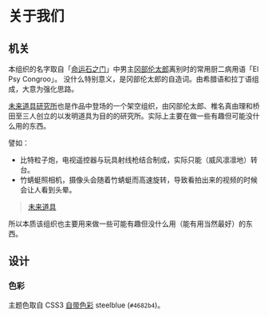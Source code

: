 # 关于我们

## 机关

本组织的名字取自「[命运石之门](https://zh.moegirl.org/命运石之门)」中男主[冈部伦太郎](https://zh.moegirl.org/zh-hans/冈部伦太郎)离别时的常用厨二病用语「El Psy Congroo」。
没什么特别意义，是冈部伦太郎的自造词。由希腊语和拉丁语组成，大意为强化思路。

[未来道具研究所](http://futuregadget-lab.com/)也是作品中登场的一个架空组织，由冈部伦太郎、椎名真由理和桥田至三人创立的以发明道具为目的的研究所。实际上主要在做一些有趣但可能没什么用的东西。

譬如：

- 比特粒子炮，电视遥控器与玩具射线枪结合制成，实际只能（威风凛凛地）转台。
- 竹蜻蜓照相机，摄像头会随着竹蜻蜓而高速旋转，导致看拍出来的视频的时候会让人看到头晕。

> [未来道具](https://zh.moegirl.org/%E6%9C%AA%E6%9D%A5%E9%81%93%E5%85%B7)

所以本质该组织也主要用来做一些可能有趣但没什么用（能有用当然最好）的东西。

## 设计

### 色彩

主题色取自 CSS3 [自带色彩](https://developer.mozilla.org/en-US/docs/Web/CSS/color_value) steelblue (`#4682b4`)。
